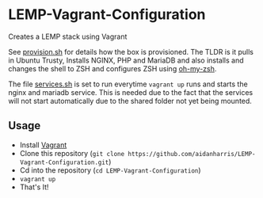 # LEMP-Vagrant-Configuration
Creates a LEMP stack using Vagrant

See [provision.sh](https://github.com/aidanharris/LEMP-Vagrant-Configuration/blob/master/provision.sh) for details how the box is provisioned. The TLDR is it pulls in Ubuntu Trusty, Installs NGINX, PHP and MariaDB and also installs and changes the shell to ZSH and configures ZSH using [oh-my-zsh](https://github.com/robbyrussell/oh-my-zsh).

The file [services.sh](https://github.com/aidanharris/LEMP-Vagrant-Configuration/blob/master/services.sh) is set to run everytime `vagrant up` runs and starts the nginx and mariadb service. This is needed due to the fact that the services will not start automatically due to the shared folder not yet being mounted.

## Usage

* Install [Vagrant](https://vagrantup.com)
* Clone this repository (`git clone https://github.com/aidanharris/LEMP-Vagrant-Configuration.git`)
* Cd into the repository (`cd LEMP-Vagrant-Configuration`)
* `vagrant up`
* That's It!
